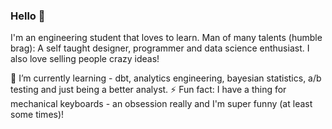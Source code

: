 ### Hello 👋

I'm an engineering student that loves to learn. Man of many talents (humble brag): A self taught designer, programmer and data science enthusiast. I also love selling people crazy ideas!

🌱 I’m currently learning - dbt, analytics engineering, bayesian statistics, a/b testing and just being a better analyst.
⚡ Fun fact: I have a thing for mechanical keyboards - an obsession really and I'm super funny (at least some times)!

<!--
**aiemond/aiemond** is a ✨ _special_ ✨ repository because its `README.md` (this file) appears on your GitHub profile.

Here are some ideas to get you started:

- 🔭 I’m currently working on ...
- 🌱 I’m currently learning ...
- 👯 I’m looking to collaborate on ...
- 🤔 I’m looking for help with ...
- 💬 Ask me about ...
- 📫 How to reach me: ...
- 😄 Pronouns: ...
- ⚡ Fun fact: ...
-->
